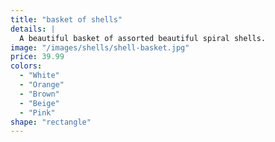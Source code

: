 ```yaml
---
title: "basket of shells"
details: |
  A beautiful basket of assorted beautiful spiral shells.
image: "/images/shells/shell-basket.jpg"
price: 39.99
colors:
  - "White"
  - "Orange"
  - "Brown"
  - "Beige"
  - "Pink"
shape: "rectangle"
---
```

